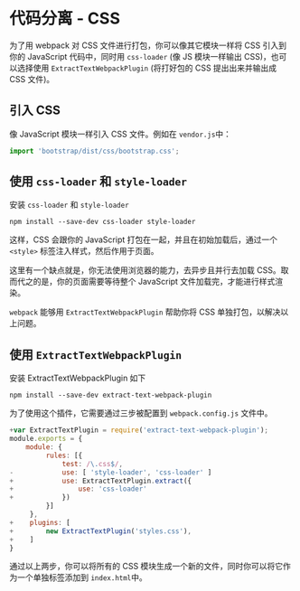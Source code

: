 # 代码分离 - CSS

为了用 webpack 对 CSS 文件进行打包，你可以像其它模块一样将 CSS 引入到你的 JavaScript 代码中，同时用 ```css-loader``` (像 JS 模块一样输出 CSS)，也可以选择使用 ```ExtractTextWebpackPlugin``` (将打好包的 CSS 提出出来并输出成 CSS 文件)。

## 引入 CSS

像 JavaScript 模块一样引入 CSS 文件。例如在 ```vendor.js```中：

```javascript
import 'bootstrap/dist/css/bootstrap.css';
```
## 使用 ```css-loader``` 和 ```style-loader```

安装 ```css-loader``` 和 ```style-loader```

```
npm install --save-dev css-loader style-loader
```

这样，CSS 会跟你的 JavaScript 打包在一起，并且在初始加载后，通过一个 ```<style>``` 标签注入样式，然后作用于页面。

这里有一个缺点就是，你无法使用浏览器的能力，去异步且并行去加载 CSS。取而代之的是，你的页面需要等待整个 JavaScript 文件加载完，才能进行样式渲染。

```webpack``` 能够用 ```ExtractTextWebpackPlugin``` 帮助你将 CSS 单独打包，以解决以上问题。

## 使用 ```ExtractTextWebpackPlugin```

安装 ExtractTextWebpackPlugin 如下

```
npm install --save-dev extract-text-webpack-plugin
```
为了使用这个插件，它需要通过三步被配置到 ```webpack.config.js``` 文件中。

```javascript
+var ExtractTextPlugin = require('extract-text-webpack-plugin');
module.exports = {
    module: {
         rules: [{
             test: /\.css$/,
-            use: [ 'style-loader', 'css-loader' ]
+            use: ExtractTextPlugin.extract({
+                use: 'css-loader'
+            })
         }]
     },
+    plugins: [
+        new ExtractTextPlugin('styles.css'),
+    ]
}
```

通过以上两步，你可以将所有的 CSS 模块生成一个新的文件，同时你可以将它作为一个单独标签添加到 ```index.html```中。
